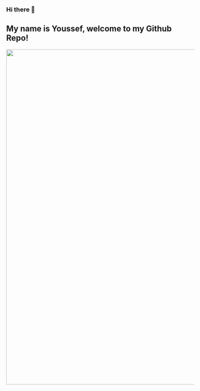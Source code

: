 ### Hi there 👋
## My name is Youssef, welcome to my Github Repo!

<img src="https://i.pinimg.com/originals/fd/78/9c/fd789c2563f36186cc846db07ae1cf48.gif" style="width: 900px; height: auto;"/>
<!--
**eryous/eryous** is a ✨ _special_ ✨ repository because its `README.md` (this file) appears on your GitHub profile.

Here are some ideas to get you started:

- 🔭 I’m currently working on ...
- 🌱 I’m currently learning ...
- 👯 I’m looking to collaborate on ...
- 🤔 I’m looking for help with ...
- 💬 Ask me about ...
- 📫 How to reach me: ...
- 😄 Pronouns: ...
- ⚡ Fun fact: ...
-->

